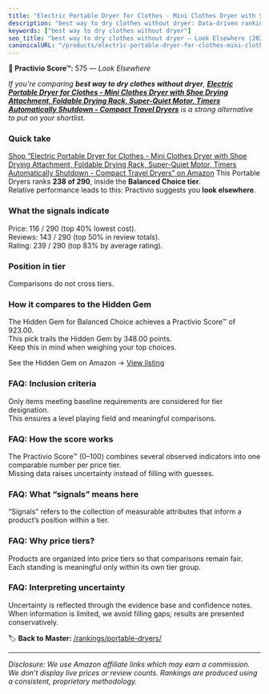 ```yaml
---
title: "Electric Portable Dryer for Clothes - Mini Clothes Dryer with Shoe Drying Attachment, Foldable Drying Rack, Super-Quiet Motor, Timers Automatically Shutdown - Compact Travel Dryers"
description: "best way to dry clothes without dryer: Data-driven ranking using the Practivio Score™. Positioned by quality, value, demand, findability, momentum."
keywords: ["best way to dry clothes without dryer"]
seo_title: "best way to dry clothes without dryer — Look Elsewhere (2025)"
canonicalURL: "/products/electric-portable-dryer-for-clothes-mini-clothes-dryer-with-shoe-drying-attachment-foldable-drying-rack-super-quiet-motor-timers-automatically-shutdown-compact-travel-dryers-B09YTQ9215/"
---
```


**🚫 Practivio Score™:** 575 — _Look Elsewhere_


*If you're comparing **best way to dry clothes without dryer**, **[Electric Portable Dryer for Clothes - Mini Clothes Dryer with Shoe Drying Attachment, Foldable Drying Rack, Super-Quiet Motor, Timers Automatically Shutdown - Compact Travel Dryers](https://www.amazon.com/dp/B09YTQ9215?tag=practivio-20)** is a strong alternative to put on your shortlist.*
### Quick take
[Shop “Electric Portable Dryer for Clothes - Mini Clothes Dryer with Shoe Drying Attachment, Foldable Drying Rack, Super-Quiet Motor, Timers Automatically Shutdown - Compact Travel Dryers” on Amazon](https://www.amazon.com/dp/B09YTQ9215?tag=practivio-20)
This Portable Dryers ranks **238 of 290**, inside the **Balanced Choice tier**.  
Relative performance leads to this: Practivio suggests you **look elsewhere**.

### What the signals indicate
Price: 116 / 290 (top 40% lowest cost).  
Reviews: 143 / 290 (top 50% in review totals).  
Rating: 239 / 290 (top 83% by average rating).  

### Position in tier
Comparisons do not cross tiers.

### How it compares to the Hidden Gem
The Hidden Gem for Balanced Choice achieves a Practivio Score™ of 923.00.  
This pick trails the Hidden Gem by 348.00 points.  
Keep this in mind when weighing your top choices.  

See the Hidden Gem on Amazon → [View listing](https://www.amazon.com/dp/B00Q4X2FSM?tag=practivio-20)

### FAQ: Inclusion criteria
Only items meeting baseline requirements are considered for tier designation.  
This ensures a level playing field and meaningful comparisons.

### FAQ: How the score works
The Practivio Score™ (0–100) combines several observed indicators into one comparable number per price tier.  
Missing data raises uncertainty instead of filling with guesses.

### FAQ: What “signals” means here
“Signals” refers to the collection of measurable attributes that inform a product’s position within a tier.

### FAQ: Why price tiers?
Products are organized into price tiers so that comparisons remain fair.  
Each standing is meaningful only within its own tier group.

### FAQ: Interpreting uncertainty
Uncertainty is reflected through the evidence base and confidence notes.  
When information is limited, we avoid filling gaps; results are presented conservatively.


🏷️ **Back to Master:** [/rankings/portable-dryers/](/rankings/portable-dryers/)

---
_Disclosure: We use Amazon affiliate links which may earn a commission. We don’t display live prices or review counts. Rankings are produced using a consistent, proprietary methodology._
